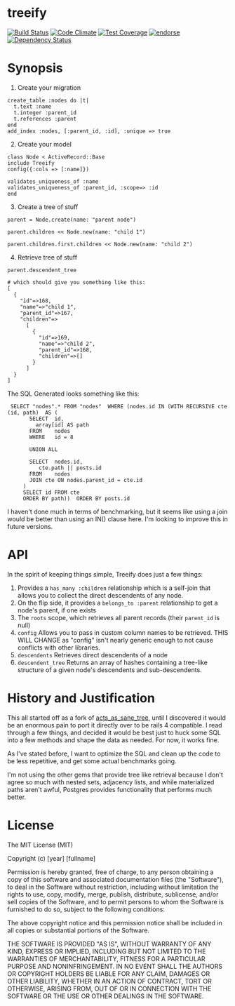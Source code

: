 treeify
======
[![Build Status](https://travis-ci.org/dhoss/treeify.svg?branch=master)](https://travis-ci.org/dhoss/treeify)
[![Code Climate](https://codeclimate.com/github/dhoss/treeify/badges/gpa.svg)](https://codeclimate.com/github/dhoss/treeify)
[![Test Coverage](https://codeclimate.com/github/dhoss/treeify/badges/coverage.svg)](https://codeclimate.com/github/dhoss/treeify)
[![endorse](https://api.coderwall.com/dhoss/endorsecount.png)](https://coderwall.com/dhoss)
[![Dependency Status](https://gemnasium.com/dhoss/treeify.png)](https://gemnasium.com/dhoss/treeify)

Synopsis
========

  1. Create your migration
  ```
  create_table :nodes do |t|
    t.text :name
    t.integer :parent_id
    t.references :parent
  end
  add_index :nodes, [:parent_id, :id], :unique => true
  ```

  2. Create your model 
  ```
class Node < ActiveRecord::Base
  include Treeify
  config({:cols => [:name]})

  validates_uniqueness_of :name
  validates_uniqueness_of :parent_id, :scope=> :id
end
  ```
  3. Create a tree of stuff
  ```
parent = Node.create(name: "parent node")

parent.children << Node.new(name: "child 1")

parent.children.first.children << Node.new(name: "child 2")
  ```
  4. Retrieve tree of stuff
  ```
  parent.descendent_tree

  # which should give you something like this:
  [
    {
      "id"=>168,
      "name"=>"child 1",
      "parent_id"=>167,
      "children"=>
        [
          {
            "id"=>169, 
            "name"=>"child 2", 
            "parent_id"=>168, 
            "children"=>[]
          }
        ]
    }
  ]

  ```
  
  
The SQL Generated looks something like this: 
  
  ```
   SELECT "nodes".* FROM "nodes"  WHERE (nodes.id IN (WITH RECURSIVE cte (id, path)  AS (
         SELECT  id,
           array[id] AS path
         FROM    nodes
         WHERE   id = 8

         UNION ALL

         SELECT  nodes.id,
            cte.path || posts.id
         FROM    nodes
         JOIN cte ON nodes.parent_id = cte.id
       )
       SELECT id FROM cte
       ORDER BY path))  ORDER BY posts.id
  ```

I haven't done much in terms of benchmarking, but it seems like using a join would be better than using an IN() clause here.  I'm looking to improve this in future versions.
  
  
API
====
  
  In the spirit of keeping things simple, Treeify does just a few things:
  
   1. Provides a ```has_many :children``` relationship which is a self-join that allows you to collect the direct descendents of any node.
   2. On  the flip side, it provides a ```belongs_to :parent``` relationship to get a node's parent, if one exists
   3. The ```roots``` scope, which retrieves all parent records (their ```parent_id``` is null)
   4. ```config``` Allows you to pass in custom column names to be retrieved.  THIS WILL CHANGE as "config" isn't nearly generic enough to not cause conflicts with other libraries.
   5. ```descendents``` Retrieves direct descendents of a node
   6. ```descendent_tree``` Returns an array of hashes containing a tree-like structure of a given node's descendents and sub-descendents.


History and Justification
=========================

This all started off as a fork of [acts_as_sane_tree](https://github.com/chrisroberts/acts_as_sane_tree), until I discovered it would be an enormous pain to port it directly over to be rails 4 compatible.  I read through a few things, and decided it would be best just to huck some SQL into a few methods and shape the data as needed.  For now, it works fine.  

As I've stated before, I want to optimize the SQL and clean up the code to be less repetitive, and get some actual benchmarks going.  

I'm not using the other gems that provide tree like retrieval because I don't agree so much with nested sets, adjacency lists, and while materialized paths aren't awful, Postgres provides functionality that performs much better.
  
License
=======
The MIT License (MIT)

Copyright (c) [year] [fullname]

Permission is hereby granted, free of charge, to any person obtaining a copy
of this software and associated documentation files (the "Software"), to deal
in the Software without restriction, including without limitation the rights
to use, copy, modify, merge, publish, distribute, sublicense, and/or sell
copies of the Software, and to permit persons to whom the Software is
furnished to do so, subject to the following conditions:

The above copyright notice and this permission notice shall be included in all
copies or substantial portions of the Software.

THE SOFTWARE IS PROVIDED "AS IS", WITHOUT WARRANTY OF ANY KIND, EXPRESS OR
IMPLIED, INCLUDING BUT NOT LIMITED TO THE WARRANTIES OF MERCHANTABILITY,
FITNESS FOR A PARTICULAR PURPOSE AND NONINFRINGEMENT. IN NO EVENT SHALL THE
AUTHORS OR COPYRIGHT HOLDERS BE LIABLE FOR ANY CLAIM, DAMAGES OR OTHER
LIABILITY, WHETHER IN AN ACTION OF CONTRACT, TORT OR OTHERWISE, ARISING FROM,
OUT OF OR IN CONNECTION WITH THE SOFTWARE OR THE USE OR OTHER DEALINGS IN THE
SOFTWARE.
